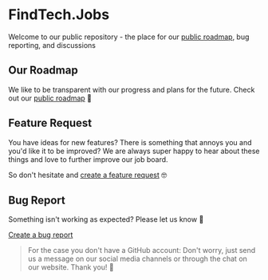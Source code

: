 # FindTech.Jobs
Welcome to our public repository - the place for our [public roadmap](https://github.com/orgs/findtechjobs/projects/1/views/1), bug reporting, and discussions

## Our Roadmap
We like to be transparent with our progress and plans for the future. Check out our [public roadmap](https://github.com/orgs/findtechjobs/projects/1/views/1) 🚀

## Feature Request
You have ideas for new features? There is something that annoys you and you'd like it to be improved? We are always super happy to hear about these things and love to further improve our job board.

So don't hesitate and [create a feature request](https://github.com/findtechjobs/public/issues/new?assignees=&labels=&template=feature_request.md&title=) 🤓

## Bug Report
Something isn't working as expected? Please let us know 🤯

[Create a bug report](https://github.com/findtechjobs/public/issues/new?assignees=&labels=&template=bug_report.md&title=)

> For the case you don't have a GitHub account: Don't worry, just send us a message on our social media channels or through the chat on our website. Thank you! 🙏
